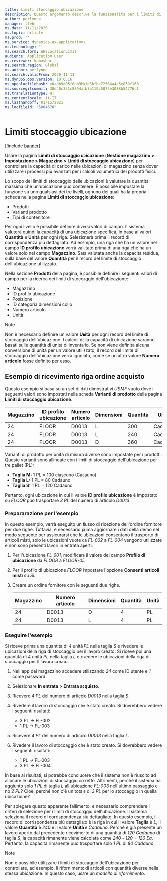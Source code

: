 ```yaml
---
title: Limiti stoccaggio ubicazione
description: Questo argomento descrive la funzionalità per i limiti di stoccaggio dell'ubicazione.
author: perlynne
manager: tfehr
ms.date: 11/11/2020
ms.topic: article
ms.prod: ''
ms.service: dynamics-ax-applications
ms.technology: ''
ms.search.form: WHSLocationLimit
audience: Application User
ms.reviewer: kamaybac
ms.search.region: Global
ms.author: perlynne
ms.search.validFrom: 2020-11-11
ms.dyn365.ops.version: 10.0.16
ms.openlocfilehash: e0adb9d05f0db9bbfe6bfbe72564a4e5e839f163
ms.sourcegitcommit: 38d40c331c8894acb7b119c5073e3088b54776c1
ms.translationtype: HT
ms.contentlocale: it-IT
ms.lasthandoff: 01/15/2021
ms.locfileid: "5004578"
---
```

# <a name="location-stocking-limits"></a>Limiti stoccaggio ubicazione

[!include [banner](../includes/banner.md)]

Usare la pagina **Limiti di stoccaggio ubicazione** (**Gestione magazzino \> Impostazione \> Magazzino \> Limiti di stoccaggio ubicazione**) per controllare la capacità di carico nelle ubicazioni di magazzino senza dover utilizzare i processi più avanzati per i calcoli volumetrici dei prodotti fisici.

Lo scopo dei limiti di stoccaggio delle ubicazioni è valutare la quantità massima che un'ubicazione può contenere. È possibile impostare la funzione su uno qualsiasi dei tre livelli, ognuno dei quali ha la propria scheda nella pagina **Limiti di stoccaggio ubicazione**:

- Prodotti
- Varianti prodotto
- Tipi di contenitore

Per ogni livello è possibile definire diversi valori di campo. Il sistema valuterà quindi la capacità di una ubicazione specifica, in base ai valori **Quantità** e **Unità** per ogni riga. Selezionerà prima il record di corrispondenza più dettagliato. Ad esempio, una riga che ha un valore nel campo **ID profilo ubicazione** verrà valutato prima di una riga che ha un valore solo nel campo **Magazzino**. Sarà valutata anche la capacità residua, sulla base del valore **Quantità** per il record del limite di stoccaggio dell'ubicazione utilizzato.

Nella sezione **Prodotti** della pagina, è possibile definire i seguenti valori di campo per la ricerca dei limiti di stoccaggio dell'ubicazione:

- Magazzino
- ID profilo ubicazione
- Posizione
- ID categoria dimensioni collo
- Numero articolo
- Unità

> [!NOTE]
> Non è necessario definire un valore **Unità** per ogni record del limite di stoccaggio dell'ubicazione. I calcoli della capacità di ubicazione saranno basati sulle quantità di unità di inventario. Se non viene definita alcuna conversione di unità per un valore utilizzato, il record del limite di stoccaggio dell'ubicazione verrà ignorato, come se un altro valore **Numero articolo** fosse definito per esso.

## <a name="example--purchase-order-receiving"></a>Esempio di ricevimento riga ordine acquisto

Questo esempio si basa su un set di dati dimostrativi *USMF* vuoto dove i seguenti valori sono impostati nella scheda **Varianti di prodotto** della pagina **Limiti di stoccaggio ubicazione**.

| Magazzino | ID profilo ubicazione | Numero articolo | Dimensioni | Quantità | Unità |
|-----------|---------------------|-------------|------|----------|------|
| 24        | FLOOR               | D0013       | L    | 300      | Cadauno   |
| 24        | FLOOR               | D0013       | L    | 240      | Cadauno   |
| 24        | FLOOR               | D0013       | D    | 360      | Cadauno   |

Varianti di prodotto per unità di misura diverse sono impostate per i prodotti. Queste varianti sono allineate con i limiti di stoccaggio dell'ubicazione per tre pallet (PL):

- **Taglia M:** 1 PL = 100 ciascuno (Cadauno)
- **Taglia L:** 1 PL = 80 Cadauno
- **Taglia S:** 1 PL = 120 Cadauno

Pertanto, ogni ubicazione in cui il valore **ID profilo ubicazione** è impostato su *FLOOR* può trasportare *3* *PL* del numero di articolo *D0013*.

### <a name="prepare-for-the-example"></a>Prepararazione per l'esempio

In questo esempio, verrà eseguito un flusso di ricezione dell'ordine fornitore per due righe. Tuttavia, è necessario prima aggiornare i dati della demo nel modo seguente per assicurarsi che le ubicazioni consentano il trasporto di articoli misti, solo le ubicazioni vuote da *FL-002* a *FL-004* vengono utilizzate e non sono presenti lavori in entrata aperti.

1. Per l'ubicazione *FL-001*, modificare il valore del campo **Profilo di ubicazione** da *FLOOR* a *FLOOR-05*.
1. Per il profilo di ubicazione *FLOOR* impostare l'opzione **Consenti articoli misti** su *Sì*.
1. Creare un ordine fornitore con le seguenti due righe.

    | Magazzino | Numero articolo | Dimensioni | Quantità | Unità |
    |-----------|-------------|------|----------|------|
    | 24        | D0013       | D    | 4        | PL   |
    | 24        | D0013       | L    | 4        | PL   |

### <a name="process-the-example"></a>Eseguire l'esempio

Si riceve prima una quantità di *4* unità *PL* nella taglia *S* e rivedere le ubicazioni della riga di stoccaggio per il lavoro creato. Si riceve poi una quantità di *4* unità *PL* nella taglia *L* e rivedere le ubicazioni della riga di stoccaggio per il lavoro creato.

1. Nell'app del magazzino accedere utilizzando *24* come ID utente e *1* come password.
1. Selezionare **In entrata** \> **Entrata acquisto**.
1. Ricevere *4* *PL* del numero di articolo *D0013* nella taglia *S*.
1. Rivedere il lavoro di stoccaggio che è stato creato. Si dovrebbero vedere i seguenti risultati:

    - 3 PL -\> FL-002
    - 1 PL -\> FL-003

1. Ricevere *4* *PL* del numero di articolo *D0013* nella taglia *L*.
1. Rivedere il lavoro di stoccaggio che è stato creato. Si dovrebbero vedere i seguenti risultati:

    - 1 PL -\> FL-003
    - 3 PL -\> FL-004

In base ai risultati, si potrebbe concludere che il sistema non è riuscito ad allocare le ubicazioni di stoccaggio corrette. Altrimenti, perché il sistema ha aggiunto solo *1* *PL* di taglia *L* all'ubicazione *FL-003* nell'ultimo passaggio e no *2* *PL*? Cioè, perché non c'è un totale di *3* *PL* per lo stoccaggio in quella ubicazione?

Per spiegare questo apparente fallimento, è necessario comprendere i criteri di selezione per i limiti di stoccaggio dell'ubicazione. Il sistema seleziona il record di corrispondenza più dettagliato. In questo esempio, il record di corrispondenza più dettagliato è la riga in cui il valore **Taglia** è *L*, il valore **Quantità** è *240* e il valore **Unità** è *Cadauno*. Perché è già presente un lavoro aperto dal precedente ricevimento di una quantità di *120* *Cadauno* di taglia *S*, la capacità rimanente viene calcolata come *240* - *120* = *120* *Ea*. Pertanto, la capacità rimanente può trasportare solo *1* *PL* di *80* *Cadauno*.

> [!NOTE]
> Non è possibile utilizzare i limiti di stoccaggio dell'ubicazione per controllare, ad esempio, il rifornimento di articoli con quantità diverse nella stessa ubicazione. In questo caso, usare un *modello di rifornimento*.
